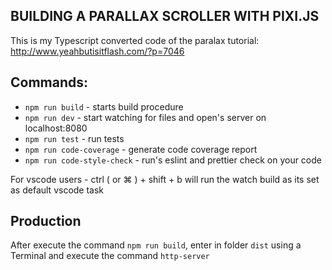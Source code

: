 ## BUILDING A PARALLAX SCROLLER WITH PIXI.JS

This is my Typescript converted code of the paralax tutorial: http://www.yeahbutisitflash.com/?p=7046

## Commands:

-   `npm run build` - starts build procedure
-   `npm run dev` - start watching for files and open's server on localhost:8080
-   `npm run test` - run tests
-   `npm run code-coverage` - generate code coverage report
-   `npm run code-style-check` - run's eslint and prettier check on your code

For vscode users - ctrl ( or ⌘ ) + shift + b will run the watch build as its set as default vscode task

## Production

After execute the command `npm run build`, enter in folder `dist` using a Terminal and execute the command `http-server`
